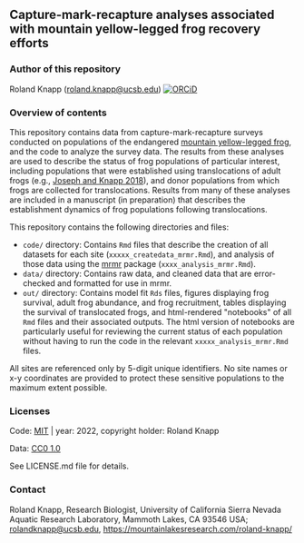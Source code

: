 Capture-mark-recapture analyses associated with mountain yellow-legged frog recovery efforts
----------------------------------------

### Author of this repository

Roland Knapp (roland.knapp@ucsb.edu) [![ORCiD](https://img.shields.io/badge/ORCiD-0000--0002--1954--2745-green.svg)](http://orcid.org/0000-0002-1954-2745)

### Overview of contents

This repository contains data from capture-mark-recapture surveys conducted on populations of the endangered [mountain yellow-legged frog](https://www.fws.gov/sacramento/es_species/Accounts/Amphibians-Reptiles/sn_yellow_legged_frog/documents/Mountain-Yellow-Legged-Frog-Conservation-Strategy-Signed-508.pdf), and the code to analyze the survey data. The results from these analyses are used to describe the status of frog populations of particular interest, including populations that were established using translocations of adult frogs (e.g., [Joseph and Knapp 2018](https://doi.org/10.1002/ecs2.2499)), and donor populations from which frogs are collected for translocations. Results from many of these analyses are included in a manuscript (in preparation) that describes the establishment dynamics of frog populations following translocations. 

This repository contains the following directories and files:
* `code/` directory: Contains `Rmd` files that describe the creation of all datasets for each site (`xxxxx_createdata_mrmr.Rmd`), and analysis of those data using the [mrmr](https://github.com/SNARL1/mrmr) package (`xxxx_analysis_mrmr.Rmd`). 
* `data/` directory: Contains raw data, and cleaned data that are error-checked and formatted for use in mrmr. 
* `out/` directory: Contains model fit `Rds` files, figures displaying frog survival, adult frog abundance, and frog recruitment, tables displaying the survival of translocated frogs, and html-rendered "notebooks" of all `Rmd` files and their associated outputs. The html version of notebooks are particularly useful for reviewing the current status of each population without having to run the code in the relevant `xxxxx_analysis_mrmr.Rmd` files. 

All sites are referenced only by 5-digit unique identifiers. No site names or x-y coordinates are provided to protect these sensitive populations to the maximum extent possible. 

### Licenses

Code: [MIT](https://choosealicense.com/licenses/mit/) | year: 2022, copyright holder: Roland Knapp

Data: [CC0 1.0](https://creativecommons.org/publicdomain/zero/1.0/)

See LICENSE.md file for details. 

### Contact

Roland Knapp, Research Biologist, University of California Sierra Nevada Aquatic Research Laboratory, Mammoth Lakes, CA 93546 USA; rolandknapp@ucsb.edu,
<https://mountainlakesresearch.com/roland-knapp/>
